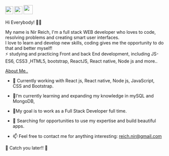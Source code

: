 [<img src="https://camo.githubusercontent.com/b65faae8871ebbdb99790f2644ea7f3c89800b0c/68747470733a2f2f63646e2e6a7364656c6976722e6e65742f6e706d2f73696d706c652d69636f6e734076332f69636f6e732f6c696e6b6564696e2e737667" height="25px" width="25px"/>](http://www.linkedin.com/in/nir-reich)
[<img src=https://camo.githubusercontent.com/cf4f8d2d15be36d8d350ce33929ef131091abc78/68747470733a2f2f63646e2e6a7364656c6976722e6e65742f6e706d2f73696d706c652d69636f6e734076332f69636f6e732f66616365626f6f6b2e737667 height="25px" width="25px"/>](http://www.facebook.com/nir.reich)
[<img src=https://library.kissclipart.com/20180828/gvw/kissclipart-logo-email-clipart-email-logo-5447be0ab5567e97.jpg height="29px" width="29px"/>](mailto:reich.nir@gmail.com)


Hi Everybody! 👋🏼

My name is Nir Reich, I'm a full stack WEB developer who loves to code, resolving problems and creating smart user interfaces.
</br>
I love to learn and develop new skills, coding gives me the opportunity to do that and better myself!
</br>
⚡ studying and practicing Front and back End development, including JS-ES6, CSS3 ,HTML5, bootstrap, ReactJS, React native, Node js and more..

<ins>About Me..</ins>

* 🔭 Currently working with React js, React native, Node js, JavaScript, CSS and Bootstrap.

* 🌱I’m currently learning and expanding my knowledge in mySQL and MongoDB,

* 🌱My goal is to work as a Full Stack Developer full time.

* 🤔 Searching for opportunities to use my expertise and build beautiful apps.

* 📫 Feel free to contact me for anything interesting: [reich.nir@gmail.com](mailto:reich.nir@gmail.com)


🖖 Catch you later!! 🖖

